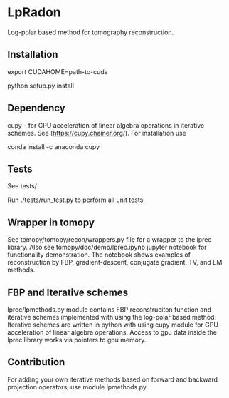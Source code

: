 # LpRadon
Log-polar based method for tomography reconstruction.

## Installation
export CUDAHOME=path-to-cuda

python setup.py install

## Dependency 
cupy - for GPU acceleration of linear algebra operations in iterative schemes. See (https://cupy.chainer.org/). For installation use

conda install -c anaconda cupy


## Tests
See tests/

Run ./tests/run_test.py to perform all unit tests

## Wrapper in tomopy
See tomopy/tomopy/recon/wrappers.py file for a wrapper to the lprec library. Also see tomopy/doc/demo/lprec.ipynb jupyter notebook for functionality demonstration. The notebook shows examples of reconstruction by FBP, gradient-descent, conjugate gradient, TV, and EM methods.   

## FBP and Iterative schemes

lprec/lpmethods.py module contains FBP reconstruciton function and iterative schemes implemented with using the log-polar based method. Iterative schemes are written in python with using cupy module for GPU acceleration of linear algebra operations. Access to gpu data inside the lprec library works via pointers to gpu memory.

## Contribution
For adding your own iterative methods based on forward and backward projection operators, use module lpmethods.py


